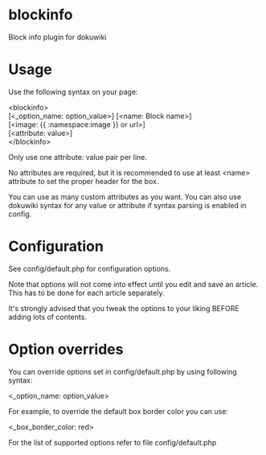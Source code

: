 blockinfo
=========

Block info plugin for dokuwiki

Usage
=========

Use the following syntax on your page:

&lt;blockinfo&gt;<br>
[&lt;_option_name: option_value&gt;]
[&lt;name: Block name&gt;]<br>
[&lt;image: {{ :namespace:image }} or url&gt;]<br>
[&lt;attribute: value&gt;]<br>
&lt;/blockinfo&gt;<br>

Only use one attribute: value pair per line.

No attributes are required, but it is recommended to use at least &lt;name&gt; attribute to set the proper header for the box.

You can use as many custom attributes as you want. You can also use dokuwiki syntax for any value or attribute if syntax parsing is enabled in config.

Configuration
=========

See config/default.php for configuration options.

Note that options will not come into effect until you edit and save an article. This has to be done for each article separately.

It's strongly advised that you tweak the options to your liking BEFORE adding lots of contents.

Option overrides
=========

You can override options set in config/default.php by using following syntax:

&lt;_option_name: option_value&gt;

For example, to override the default box border color you can use:

&lt;_box_border_color: red&gt;

For the list of supported options refer to file config/default.php


